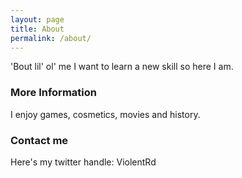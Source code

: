 ```yaml
---
layout: page
title: About
permalink: /about/
---
```


'Bout lil' ol' me
I want to learn a new skill so here I am.

### More Information

I enjoy games, cosmetics, movies and history.

### Contact me

Here's my twitter handle: ViolentRd
